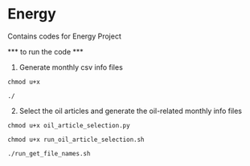 # Energy

Contains codes for Energy Project


*** to run the code ***

1. Generate monthly csv info files
```
chmod u+x 

./

```
2. Select the oil articles and generate the oil-related monthly info files
```
chmod u+x oil_article_selection.py

chmod u+x run_oil_article_selection.sh

./run_get_file_names.sh

```

